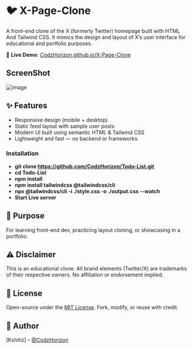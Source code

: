 # 🐦 X-Page-Clone

A front-end clone of the X (formerly Twitter) homepage built with HTML And Tailwind CSS. It mimics the design and layout of X’s user interface for educational and portfolio purposes.

🔗 **Live Demo**: [CodzHorizon.github.io/X-Page-Clone](https://CodzHorizon.github.io/X-Page-Clone/)

## ScreenShot
![image](https://github.com/user-attachments/assets/f08286ac-cd63-4635-8e22-67f2bdf64629)

## ✨ Features
- Responsive design (mobile + desktop)
- Static feed layout with sample user posts
- Modern UI built using semantic HTML & Tailwind CSS
- Lightweight and fast — no backend or frameworks

### Installation

- **git clone https://github.com/CodzHorizon/Todo-List.git**
- **cd Todo-List** 
- **npm install**
- **npm install tailwindcss @tailwindcss/cli**
- **npx @tailwindcss/cli -i ./style.css -o ./output.css --watch**
- **Start Live server**

## 🎯 Purpose
For learning front-end dev, practicing layout cloning, or showcasing in a portfolio.

## ⚠️ Disclaimer
This is an educational clone. All brand elements (Twitter/X) are trademarks of their respective owners. No affiliation or endorsement implied.

## 📝 License
Open-source under the [MIT License](./LICENSE). Fork, modify, or reuse with credit.

## 👤 Author

[Kshitiz] – [@CodzHorizon](https://github.com/CodzHorizon)
